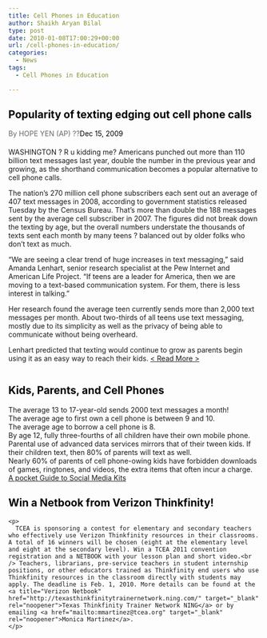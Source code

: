 ```yaml
---
title: Cell Phones in Education
author: Shaikh Aryan Bilal
type: post
date: 2010-01-08T17:00:29+00:00
url: /cell-phones-in-education/
categories:
  - News
tags:
  - Cell Phones in Education

---
```

## <span style="color: #000000;">Popularity of texting edging out cell phone calls</span>

<p style="margin-top: 0.2em; margin-right: 0px; margin-bottom: 0.4em; margin-left: 0px; padding-top: 0px; padding-right: 0px; padding-bottom: 1em; padding-left: 0px; color: #676767; border: 0px initial initial;">
  By HOPE YEN (AP) ??<span style="color: #000000; margin-top: 0px; padding-top: 0px;">Dec 15, 2009</span>
</p>

<p style="padding-top: 0px; padding-right: 0px; padding-bottom: 1em; padding-left: 0px; margin: 0px; border: 0px initial initial;">
  WASHINGTON ? R u kidding me? Americans punched out more than 110 billion text messages last year, double the number in the previous year and growing, as the shorthand communication becomes a popular alternative to cell phone calls.
</p>

<p style="padding-top: 0px; padding-right: 0px; padding-bottom: 1em; padding-left: 0px; margin: 0px; border: 0px initial initial;">
  The nation&#8217;s 270 million cell phone subscribers each sent out an average of 407 text messages in 2008, according to government statistics released Tuesday by the Census Bureau. That&#8217;s more than double the 188 messages sent by the average cell subscriber in 2007. The figures did not break down the texting by age, but the overall numbers understate the thousands of texts sent each month by many teens ? balanced out by older folks who don&#8217;t text as much.
</p>

<p style="padding-top: 0px; padding-right: 0px; padding-bottom: 1em; padding-left: 0px; margin: 0px; border: 0px initial initial;">
  &#8220;We are seeing a clear trend of huge increases in text messaging,&#8221; said Amanda Lenhart, senior research specialist at the Pew Internet and American Life Project. &#8220;If teens are a leader for America, then we are moving to a text-based communication system. For them, there is less interest in talking.&#8221;
</p>

<p style="padding-top: 0px; padding-right: 0px; padding-bottom: 1em; padding-left: 0px; margin: 0px; border: 0px initial initial;">
  Her research found the average teen currently sends more than 2,000 text messages per month. About two-thirds of all teens use text messaging, mostly due to its simplicity as well as the privacy of being able to communicate without being overheard.
</p>

<p style="padding-top: 0px; padding-right: 0px; padding-bottom: 1em; padding-left: 0px; margin: 0px; border: 0px initial initial;">
  Lenhart predicted that texting would continue to grow as parents begin using it as an easy way to reach their kids. <a title="Cell Phones in Education" href="http://www.google.com/hostednews/ap/article/ALeqM5hUcQHKKuU7Uw8X8A5YsjtsEe-hFAD9CJS2280" target="_blank" rel="noopener"> < Read More ></a>
</p>

<p class="border">
  <div id="_mcePaste" style="position: absolute; left: -10000px; top: 0px; width: 1px; height: 1px; overflow-x: hidden; overflow-y: hidden;">
    Kids, Parents, and Cell Phones
  </div>
  
  <div id="_mcePaste" style="position: absolute; left: -10000px; top: 0px; width: 1px; height: 1px; overflow-x: hidden; overflow-y: hidden;">
    The average 13 to 17-year-old sends 2000 text messages a month!
  </div>
  
  <div id="_mcePaste" style="position: absolute; left: -10000px; top: 0px; width: 1px; height: 1px; overflow-x: hidden; overflow-y: hidden;">
    The average age to first own a cell phone is between 9 and 10.
  </div>
  
  <div id="_mcePaste" style="position: absolute; left: -10000px; top: 0px; width: 1px; height: 1px; overflow-x: hidden; overflow-y: hidden;">
    The average age to borrow a cell phone is 8.
  </div>
  
  <div id="_mcePaste" style="position: absolute; left: -10000px; top: 0px; width: 1px; height: 1px; overflow-x: hidden; overflow-y: hidden;">
    By age 12, fully three-fourths of all children have their own mobile phone.
  </div>
  
  <div id="_mcePaste" style="position: absolute; left: -10000px; top: 0px; width: 1px; height: 1px; overflow-x: hidden; overflow-y: hidden;">
    Parental use of advanced data services mirrors that of their tween kids. If their children text, then 80% of parents will text as well.
  </div>
  
  <div id="_mcePaste" style="position: absolute; left: -10000px; top: 0px; width: 1px; height: 1px; overflow-x: hidden; overflow-y: hidden;">
    Nearly 60% of parents of cell phone-owing kids have forbidden downloads of games, ringtones, and videos, the extra items that often incur a charge.
  </div>
  
  <h2>
    <span style="color: #000000;">Kids, Parents, and Cell Phones</span>
  </h2>
  
  <p>
    The average 13 to 17-year-old sends 2000 text messages a month!<br /> The average age to first own a cell phone is between 9 and 10.<br /> The average age to borrow a cell phone is 8.<br /> By age 12, fully three-fourths of all children have their own mobile phone.<br /> Parental use of advanced data services mirrors that of their tween kids. If their children text, then 80% of parents will text as well.<br /> Nearly 60% of parents of cell phone-owing kids have forbidden downloads of games, ringtones, and videos, the extra items that often incur a charge.<br /> <a title="Social Media" href="http://blog.nielsen.com/nielsenwire/consumer/a-pocket-guide-to-social-media-and-kids/" target="_blank" rel="noopener">A pocket Guide to Social Media Kits</a>
  </p>
  
  <p class="border">
    <h2>
      <span style="color: #000000;">Win a Netbook from Verizon Thinkfinity!</span>
    </h2>
    
    <p>
      TCEA is sponsoring a contest for elementary and secondary teachers who effectively use Verizon Thinkfinity resources in their classrooms. A total of 16 winners will be chosen (eight at the elementary level and eight at the secondary level). Win a TCEA 2011 convention registration and a NETBOOK with your lesson plan and short video.<br /> Teachers, librarians, pre-service teachers in student internship positions, or other educators trained as Thinkfinity end users who use Thinkfinity resources in the classroom directly with students may apply. The deadline is Feb. 1, 2010. More details can be found at the <a title="Verizon Netbook" href="http://texasthinkfinitytrainernetwork.ning.com/" target="_blank" rel="noopener">Texas Thinkfinity Trainer Network NING</a> or by emailing <a href="mailto:mmartinez@tcea.org" target="_blank" rel="noopener">Monica Martinez</a>.
    </p>